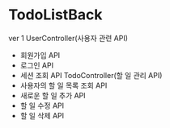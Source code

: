# TodoListBack

ver 1
UserController(사용자 관련 API)
- 회원가입 API
- 로그인 API
- 세션 조회 API 
TodoController(할 일 관리 API)
- 사용자의 할 일 목록 조회 API
- 새로운 할 일 추가 API
- 할 일 수정 API
- 할 일 삭제 API
